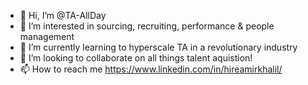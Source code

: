- 👋 Hi, I’m @TA-AllDay
- 👀 I’m interested in sourcing, recruiting, performance & people management
- 🌱 I’m currently learning to hyperscale TA in a revolutionary industry 
- 💞️ I’m looking to collaborate on all things talent aquistion!
- 📫 How to reach me https://www.linkedin.com/in/hireamirkhalil/

<!---
TA-AllDay/TA-AllDay is a ✨ special ✨ repository because its `README.md` (this file) appears on your GitHub profile.
You can click the Preview link to take a look at your changes.
--->
